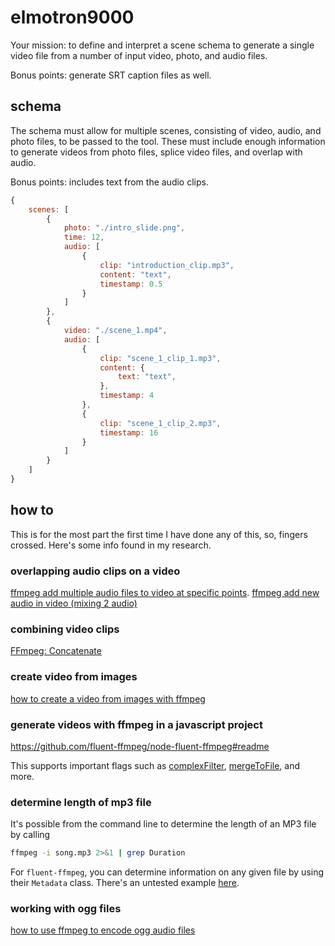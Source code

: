 # elmotron9000

Your mission: to define and interpret a scene schema to generate a single video file from a number of input  video, photo, and audio files.

Bonus points: generate SRT caption files as well.

## schema

The schema must allow for multiple scenes, consisting of video, audio, and photo files, to be passed to the tool. These must include enough information to generate videos from photo files, splice video files, and overlap with audio.

Bonus points: includes text from the audio clips.

```js
{
    scenes: [
        {
            photo: "./intro_slide.png",
            time: 12,
            audio: [
                {
                    clip: "introduction_clip.mp3",
                    content: "text",
                    timestamp: 0.5
                }
            ]
        },
        {
            video: "./scene_1.mp4",
            audio: [
                {
                    clip: "scene_1_clip_1.mp3",
                    content: {
                        text: "text",
                    },
                    timestamp: 4
                },
                {
                    clip: "scene_1_clip_2.mp3",
                    timestamp: 16
                }
            ]
        }
    ]
}
```

## how to

This is for the most part the first time I have done any of this, so, fingers crossed. Here's some info found in my research.

### overlapping audio clips on a video

[ffmpeg add multiple audio files to video at specific points](https://superuser.com/questions/762886/ffmpeg-add-multiple-audio-files-to-video-at-specific-points).
[ffmpeg add new audio in video (mixing 2 audio)](https://superuser.com/questions/713633/ffmpeg-add-new-audio-in-video-mixing-2-audio)

### combining video clips

[FFmpeg: Concatenate](https://trac.ffmpeg.org/wiki/Concatenate)

### create video from images

[how to create a video from images with ffmpeg](https://stackoverflow.com/questions/24961127/how-to-create-a-video-from-images-with-ffmpeg)

### generate videos with ffmpeg in a javascript project

https://github.com/fluent-ffmpeg/node-fluent-ffmpeg#readme

This supports important flags such as [complexFilter](https://github.com/fluent-ffmpeg/node-fluent-ffmpeg#complexfilterfilters-map-set-complex-filtergraph), [mergeToFile](https://github.com/fluent-ffmpeg/node-fluent-ffmpeg#mergetofilefilename-tmpdir-concatenate-multiple-inputs), and more.

### determine length of mp3 file

It's possible from the command line to determine the length of an MP3 file by calling

```sh
ffmpeg -i song.mp3 2>&1 | grep Duration
```

For `fluent-ffmpeg`, you can determine information on any given file by using their `Metadata` class. There's an untested example [here](https://stackoverflow.com/questions/12390402/use-fluent-ffmpeg-to-tell-if-a-file-is-a-video-or-audio).

### working with ogg files

[how to use ffmpeg to encode ogg audio files](https://superuser.com/questions/1121334/how-to-use-ffmpeg-to-encode-ogg-audio-files)
